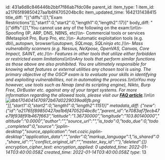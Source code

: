 id: 431a6d8c846446b2bbf7f86ab7fdc08e
parent_id: 
item_type: 1
item_id: a21765f89850427aa1b6f4705204bc8c
item_updated_time: 1642131438415
title_diff: "[{\"diffs\":[[1,\"Exam Restrictions\"]],\"start1\":0,\"start2\":0,\"length1\":0,\"length2\":17}]"
body_diff: "[{\"diffs\":[[1,\"You cannot use any of the following on the exam:\\\n\\\n- Spoofing (IP, ARP, DNS, NBNS, etc)\\\n- Commercial tools or services (Metasploit Pro, Burp Pro, etc.)\\\n- Automatic exploitation tools (e.g. db\\\\_autopwn, browser\\\\_autopwn, SQLmap, SQLninja etc.)\\\n- Mass vulnerability scanners (e.g. Nessus, NeXpose, OpenVAS, Canvas, Core Impact, SAINT, etc.)\\\n- Features in other tools that utilize either forbidden or restricted exam limitations\\\n\\\nAny tools that perform similar functions as those above are also prohibited. You are ultimately responsible for knowing what features or external utilities any chosen tool is using. The primary objective of the OSCP exam is to evaluate your skills in identifying and exploiting vulnerabilities, not in automating the process.\\\n\\\nYou may however, use tools such as Nmap (and its scripting engine), Nikto, Burp Free, DirBuster etc. against any of your target systems. For more information regarding the allowed tools, please visit our [**FAQ article**](https://help.offensive-security.com/hc/en-us/articles/4412170923924-OSCP-Exam-Update-01-11-22-FAQ).\\\n\\\n![dbb1704041470972b67d0229039ad6fb.png](:/16db4988437b43fd85e5d7b55c894a68)\"]],\"start1\":0,\"start2\":0,\"length1\":0,\"length2\":1151}]"
metadata_diff: {"new":{"id":"a21765f89850427aa1b6f4705204bc8c","parent_id":"e7083af7fecb47e79f938f91b467f663","latitude":"1.36730000","longitude":"103.80140000","altitude":"0.0000","author":"","source_url":"","is_todo":0,"todo_due":0,"todo_completed":0,"source":"joplin-desktop","source_application":"net.cozic.joplin-desktop","application_data":"","order":0,"markup_language":1,"is_shared":0,"share_id":"","conflict_original_id":"","master_key_id":""},"deleted":[]}
encryption_cipher_text: 
encryption_applied: 0
updated_time: 2022-01-14T03:40:00.058Z
created_time: 2022-01-14T03:40:00.058Z
type_: 13